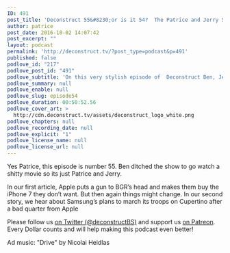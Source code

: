 ```yaml
---
ID: 491
post_title: 'Deconstruct 55&#8230;or is it 54?  The Patrice and Jerry Show'
author: patrice
post_date: 2016-10-02 14:07:42
post_excerpt: ""
layout: podcast
permalink: 'http://deconstruct.tv/?post_type=podcast&p=491'
published: false
podlove_id: "217"
podlove_post_id: "491"
podlove_subtitle: 'On this very stylish episode of  Deconstruct Ben, Jerry and Patrice  channel their inner fashion geeks to  discuss the latest tech news from a  fashion magazine.'
podlove_summary: null
podlove_enable: null
podlove_slug: episode54
podlove_duration: 00:50:52.56
podlove_cover_art: >
  http://cdn.deconstruct.tv/assets/deconstruct_logo_white.png
podlove_chapters: null
podlove_recording_date: null
podlove_explicit: "1"
podlove_license_name: null
podlove_license_url: null
---
```

<p>Yes Patrice, this episode is number 55.  Ben ditched the show to go watch a shitty movie so its just Patrice and Jerry. </p>
<p>In our first article, Apple puts a gun to BGR’s head and makes them buy the iPhone 7 they don’t want.  But then again things might change.  In our second story, we hear about Samsung’s plans to march its troops on Cupertino after a bad quarter from Apple</p>
<p>
Please follow us <a href="http://twitter.com/deconstructBS">on Twitter (@deconstructBS)</a> and support us <a href="http://patreon.com/deconstruct">on Patreon</a>. Every Dollar counts and will help making this podcast even better!
</p>
<p>Ad music: "Drive" by Nicolai Heidlas</p>